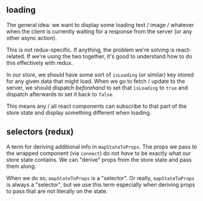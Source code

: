 ## loading

The general idea: we want to display some loading text / image / whatever when the client is currently waiting for a response from the server (or any other async action).

This is not redux-specific. If anything, the problem we're solving is react-related. If we're using the two together, it's good to understand how to do this effectively with redux.

In our store, we should have some sort of `isLoading` (or similar) key stored for any given data that might load. When we go to fetch / update to the server, we should dispatch *beforehand* to set that `isLoading` to `true` and dispatch afterwards to set it back to `false`.

This means any / all react components can subscribe to that part of the store state and display something different when loading.

## selectors (redux)

A term for deriving additional info in `mapStateToProps`. The props we pass to the wrapped component (via `connect`) do not *have* to be exactly what our store state contains. We can "derive" props from the store state and pass them along.

When we do so, `mapStateToProps` is a "selector". Or really, `mapStateToProps` is always a "selector", but we use this term especially when deriving props to pass that are not literally on the state.

